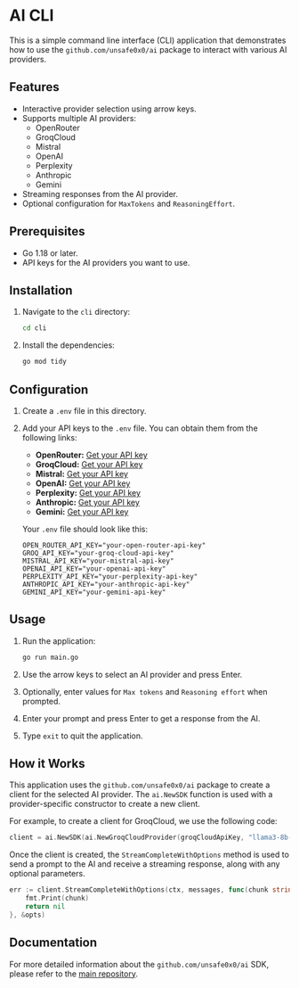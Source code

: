 # AI CLI

This is a simple command line interface (CLI) application that demonstrates how to use the `github.com/unsafe0x0/ai` package to interact with various AI providers.

## Features

-   Interactive provider selection using arrow keys.
-   Supports multiple AI providers:
    -   OpenRouter
    -   GroqCloud
    -   Mistral
    -   OpenAI
    -   Perplexity
    -   Anthropic
    -   Gemini
-   Streaming responses from the AI provider.
-   Optional configuration for `MaxTokens` and `ReasoningEffort`.

## Prerequisites

-   Go 1.18 or later.
-   API keys for the AI providers you want to use.

## Installation

1.  Navigate to the `cli` directory:

    ```bash
    cd cli
    ```

2.  Install the dependencies:

    ```bash
    go mod tidy
    ```

## Configuration

1.  Create a `.env` file in this directory.

2.  Add your API keys to the `.env` file. You can obtain them from the following links:
    -   **OpenRouter:** [Get your API key](https://openrouter.ai/keys)
    -   **GroqCloud:** [Get your API key](https://console.groq.com/keys)
    -   **Mistral:** [Get your API key](https://console.mistral.ai/api-keys/)
    -   **OpenAI:** [Get your API key](https://platform.openai.com/api-keys)
    -   **Perplexity:** [Get your API key](https://www.perplexity.ai/settings/api)
    -   **Anthropic:** [Get your API key](https://console.anthropic.com/settings/keys)
    -   **Gemini:** [Get your API key](https://aistudio.google.com/app/apikey)

    Your `.env` file should look like this:
    ```
    OPEN_ROUTER_API_KEY="your-open-router-api-key"
    GROQ_API_KEY="your-groq-cloud-api-key"
    MISTRAL_API_KEY="your-mistral-api-key"
    OPENAI_API_KEY="your-openai-api-key"
    PERPLEXITY_API_KEY="your-perplexity-api-key"
    ANTHROPIC_API_KEY="your-anthropic-api-key"
    GEMINI_API_KEY="your-gemini-api-key"
    ```

## Usage

1.  Run the application:

    ```bash
    go run main.go
    ```

2.  Use the arrow keys to select an AI provider and press Enter.
3.  Optionally, enter values for `Max tokens` and `Reasoning effort` when prompted.
4.  Enter your prompt and press Enter to get a response from the AI.
5.  Type `exit` to quit the application.

## How it Works

This application uses the `github.com/unsafe0x0/ai` package to create a client for the selected AI provider. The `ai.NewSDK` function is used with a provider-specific constructor to create a new client.

For example, to create a client for GroqCloud, we use the following code:

```go
client = ai.NewSDK(ai.NewGroqCloudProvider(groqCloudApiKey, "llama3-8b-8192"))
```

Once the client is created, the `StreamCompleteWithOptions` method is used to send a prompt to the AI and receive a streaming response, along with any optional parameters.

```go
err := client.StreamCompleteWithOptions(ctx, messages, func(chunk string) error {
    fmt.Print(chunk)
    return nil
}, &opts)
```

## Documentation

For more detailed information about the `github.com/unsafe0x0/ai` SDK, please refer to the [main repository](https://github.com/unsafe0x0/ai).
